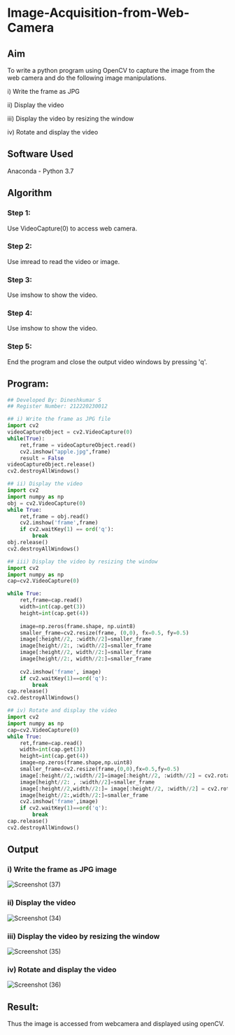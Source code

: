 # Image-Acquisition-from-Web-Camera
## Aim
 
To write a python program using OpenCV to capture the image from the web camera and do the following image manipulations.

i) Write the frame as JPG 

ii) Display the video 

iii) Display the video by resizing the window

iv) Rotate and display the video

## Software Used
Anaconda - Python 3.7

## Algorithm
### Step 1:
Use VideoCapture(0) to access web camera.

### Step 2:
Use imread to read the video or image.

### Step 3:
Use imshow to show the video.

### Step 4:
Use imshow to show the video.

### Step 5:
End the program and close the output video windows by pressing 'q'.

## Program:
``` Python
## Developed By: Dineshkumar S
## Register Number: 212220230012

## i) Write the frame as JPG file
import cv2
videoCaptureObject = cv2.VideoCapture(0)
while(True):
    ret,frame = videoCaptureObject.read()
    cv2.imshow("apple.jpg",frame)
    result = False
videoCaptureObject.release()
cv2.destroyAllWindows()

## ii) Display the video
import cv2
import numpy as np
obj = cv2.VideoCapture(0)
while True:
    ret,frame = obj.read()
    cv2.imshow('frame',frame)
    if cv2.waitKey(1) == ord('q'):
        break
obj.release()
cv2.destroyAllWindows()

## iii) Display the video by resizing the window
import cv2
import numpy as np
cap=cv2.VideoCapture(0)

while True:
    ret,frame=cap.read()
    width=int(cap.get(3))
    height=int(cap.get(4))
    
    image=np.zeros(frame.shape, np.uint8)
    smaller_frame=cv2.resize(frame, (0,0), fx=0.5, fy=0.5)
    image[:height//2, :width//2]=smaller_frame
    image[height//2:, :width//2]=smaller_frame
    image[:height//2, width//2:]=smaller_frame
    image[height//2:, width//2:]=smaller_frame
    
    cv2.imshow('frame', image)
    if cv2.waitKey(1)==ord('q'):
        break
cap.release()
cv2.destroyAllWindows()

## iv) Rotate and display the video
import cv2
import numpy as np
cap=cv2.VideoCapture(0)
while True:
    ret,frame=cap.read()
    width=int(cap.get(3))
    height=int(cap.get(4))
    image=np.zeros(frame.shape,np.uint8)
    smaller_frame=cv2.resize(frame,(0,0),fx=0.5,fy=0.5)
    image[:height//2,:width//2]=image[:height//2, :width//2] = cv2.rotate(smaller_frame,cv2.cv2.ROTATE_180)
    image[height//2: , :width//2]=smaller_frame
    image[:height//2,width//2:]= image[:height//2, :width//2] = cv2.rotate(smaller_frame,cv2.cv2.ROTATE_180)
    image[height//2:,width//2:]=smaller_frame
    cv2.imshow('frame',image)
    if cv2.waitKey(1)==ord('q'):
        break
cap.release()
cv2.destroyAllWindows()

```
## Output

### i) Write the frame as JPG image
![Screenshot (37)](https://user-images.githubusercontent.com/75234807/165555638-898ac7c7-af27-4966-9e07-0645db647248.png)

### ii) Display the video
![Screenshot (34)](https://user-images.githubusercontent.com/75234807/165553807-b81eb196-c0ab-49b7-98c5-9912559ffbfc.png)

### iii) Display the video by resizing the window
![Screenshot (35)](https://user-images.githubusercontent.com/75234807/165553872-bfb25e27-b35f-4009-8fa5-1dddba9b4ae1.png)

### iv) Rotate and display the video
![Screenshot (36)](https://user-images.githubusercontent.com/75234807/165555686-b3ea07dd-4e01-4c11-b9e3-880d22c0a8c8.png)


## Result:
Thus the image is accessed from webcamera and displayed using openCV.
